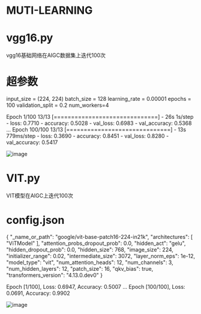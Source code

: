 # MUTI-LEARNING

# vgg16.py

vgg16基础网络在AIGC数据集上迭代100次

# 超参数

input_size = (224, 224)
batch_size = 128
learning_rate = 0.00001
epochs = 100
validation_split = 0.2
num_workers=4

Epoch 1/100
13/13 [==============================] - 26s 1s/step - loss: 0.7710 - accuracy: 0.5028 - val_loss: 0.6983 - val_accuracy: 0.5368
...
Epoch 100/100
13/13 [==============================] - 13s 779ms/step - loss: 0.3690 - accuracy: 0.8451 - val_loss: 0.8280 - val_accuracy: 0.5417

![image](https://github.com/user-attachments/assets/dc08d720-518f-414c-8812-319e923bc283)

# VIT.py

VIT模型在AIGC上迭代100次

# config.json

{
  "_name_or_path": "google/vit-base-patch16-224-in21k",
  "architectures": [
    "ViTModel"
  ],
  "attention_probs_dropout_prob": 0.0,
  "hidden_act": "gelu",
  "hidden_dropout_prob": 0.0,
  "hidden_size": 768,
  "image_size": 224,
  "initializer_range": 0.02,
  "intermediate_size": 3072,
  "layer_norm_eps": 1e-12,
  "model_type": "vit",
  "num_attention_heads": 12,
  "num_channels": 3,
  "num_hidden_layers": 12,
  "patch_size": 16,
  "qkv_bias": true,
  "transformers_version": "4.13.0.dev0"
}

Epoch [1/100], Loss: 0.6947, Accuracy: 0.5007
...
Epoch [100/100], Loss: 0.0691, Accuracy: 0.9902

![image](https://github.com/user-attachments/assets/3fb3c525-e6fc-4080-a1c0-c6b0f719be19)

